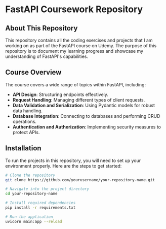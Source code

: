 # FastAPI Coursework Repository

## About This Repository

This repository contains all the coding exercises and projects that I am working on as part of the FastAPI course on Udemy. The purpose of this repository is to document my learning progress and showcase my understanding of FastAPI's capabilities.

## Course Overview

The course covers a wide range of topics within FastAPI, including:

- **API Design**: Structuring endpoints effectively.
- **Request Handling**: Managing different types of client requests.
- **Data Validation and Serialization**: Using Pydantic models for robust data handling.
- **Database Integration**: Connecting to databases and performing CRUD operations.
- **Authentication and Authorization**: Implementing security measures to protect APIs.

## Installation

To run the projects in this repository, you will need to set up your environment properly. Here are the steps to get started:

```bash
# Clone the repository
git clone https://github.com/yourusername/your-repository-name.git

# Navigate into the project directory
cd your-repository-name

# Install required dependencies
pip install -r requirements.txt

# Run the application
uvicorn main:app --reload
